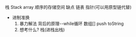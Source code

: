 栈 Stack
array 顺序的存储空间 缺点
链表 指针(可以用原型链代替)
- 进制准换
    1. 暴力解法
         背后的原理--while循环 数组[] push toString
    2. 想考什么?
         栈(进栈出栈)
